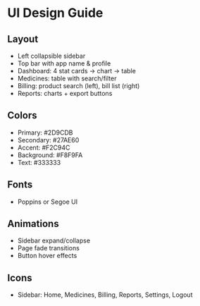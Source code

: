 # UI Design Guide

## Layout
- Left collapsible sidebar
- Top bar with app name & profile
- Dashboard: 4 stat cards → chart → table
- Medicines: table with search/filter
- Billing: product search (left), bill list (right)
- Reports: charts + export buttons

## Colors
- Primary: #2D9CDB
- Secondary: #27AE60
- Accent: #F2C94C
- Background: #F8F9FA
- Text: #333333

## Fonts
- Poppins or Segoe UI

## Animations
- Sidebar expand/collapse
- Page fade transitions
- Button hover effects

## Icons
- Sidebar: Home, Medicines, Billing, Reports, Settings, Logout
